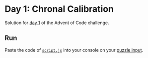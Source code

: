 # Day 1: Chronal Calibration
Solution for [day 1](https://adventofcode.com/2018/day/1) of the Advent of Code challenge.

## Run
Paste the code of [`script.js`](script.js) into your console on your [puzzle input](https://adventofcode.com/2018/day/1/input).
